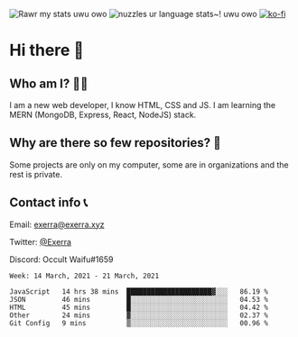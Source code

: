 ![Rawr my stats uwu owo](https://github-readme-stats.vercel.app/api?username=Exerra&show_icons=true&theme=buefy)
![nuzzles ur language stats~! uwu owo](https://github-readme-stats.vercel.app/api/top-langs/?username=Exerra&layout=compact)
[![ko-fi](https://www.ko-fi.com/img/githubbutton_sm.svg)](https://ko-fi.com/X8X130H96)
# Hi there 👋
## Who am I? 🙋‍♀️
I am a new web developer, I know HTML, CSS and JS. I am learning the MERN (MongoDB, Express, React, NodeJS) stack.
## Why are there so few repositories? 🤔
Some projects are only on my computer, some are in organizations and the rest is private.
## Contact info 📞
Email: [exerra@exerra.xyz](mailto:exerra@exerra.xyz)

Twitter: [@Exerra](https://twitter.com/exerra)

Discord: Occult Waifu#1659

<!--START_SECTION:waka-->
```text
Week: 14 March, 2021 - 21 March, 2021

JavaScript   14 hrs 38 mins  █████████████████████▓░░░   86.19 % 
JSON         46 mins         █░░░░░░░░░░░░░░░░░░░░░░░░   04.53 % 
HTML         45 mins         █░░░░░░░░░░░░░░░░░░░░░░░░   04.42 % 
Other        24 mins         ▓░░░░░░░░░░░░░░░░░░░░░░░░   02.37 % 
Git Config   9 mins          ▒░░░░░░░░░░░░░░░░░░░░░░░░   00.96 % 
```
<!--END_SECTION:waka-->

